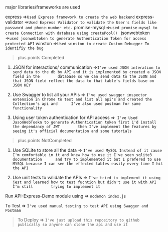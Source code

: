 # 

### 

> 
major libraries/frameworks are used
>
express =>`Used Express framework to create the web backend`
express-validator =>`Used Express Validator to validate the User's fields like password and phone-number etc.`
promise-mysql =>`used promise-mysql to create Connection with database using createPool() `
jsonwebtoken =>`used jsonwebtoken to generate Authentication Token for access protected API`
winston =>`Used winston to create Custom Debugger To identifiy the bug `

>plus points Completed

1)  JSON for interactions/ communication =>`I've used JSON interation to send data to the db by API and it is implemented by created a JSON field in the        database so we can send data to the JSON and that JSON field reflect the data to that table's fields base on JSON KEY `

2)  Use Swagger to list all your APIs => `I've used swagger inspector extension in Chrome to test and list all api's and created the Collection's api and      I've also used postman for same functionality `

3)  Using user token authentication for API access =>` I've Used JasonWebToekn to generate Authentication token first i'd install the dependancy of JWT        then I've implement the features by seeing it's official documentation and some tutorials`

>plus points NotCompleted

1)  Use SQLite to store all the data => `I've used MySQL Instead of it cause I'm comfortable in it and knew how to use it I've seen sqlite3 documentation      and try to implemented it but I prefered to use MYSQL because I can see the effected tables easily every time I hit the API`

2)  Use unit tests to validate the APIs => `I've tried to implement it using jest and learned how to test fucntion but didn't use it with API I'm still        trying to implement it `

> 
Run API-Express-Demo module using => `nodemon index.js`
>
To Test => `I've used manual testing to test API using Swagger and Postman`
>To Deploy => `I've just upload this repository to github publically so anyone can clone the api and use it ` 